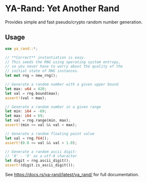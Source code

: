 # YA-Rand: Yet Another Rand

Provides simple and fast pseudo/crypto random number generation.

## Usage

```rust
use ya_rand::*;

// **Correct** instantiation is easy.
// This seeds the RNG using operating system entropy,
// so you never have to worry about the quality of the
// initial state of RNG instances.
let mut rng = new_rng();

// Generate a random number with a given upper bound
let max: u64 = 420;
let val = rng.bound(max);
assert!(val < max);

// Generate a random number in a given range
let min: i64 = -69;
let max: i64 = 69;
let val = rng.range(min, max);
assert!(min <= val && val < max);

// Generate a random floating point value
let val = rng.f64();
assert!(0.0 <= val && val < 1.0);

// Generate a random ascii digit:
// '0' - '9' as a utf-8 character
let digit = rng.ascii_digit();
assert!(digit.is_ascii_digit());
```

See https://docs.rs/ya-rand/latest/ya_rand/ for full documentation.
